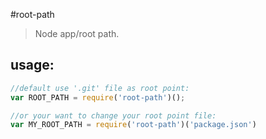 #root-path
> Node app/root path.


## usage:
```javascript
//default use '.git' file as root point:
var ROOT_PATH = require('root-path')();

//or your want to change your root point file:
var MY_ROOT_PATH = require('root-path')('package.json')
```
